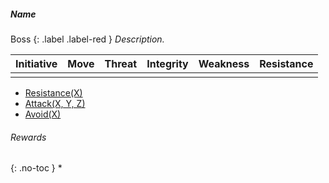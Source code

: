 ##### Name
Boss
{: .label .label-red }
*Description.*

| Initiative | Move | Threat | Integrity | Weakness | Resistance |
| ---------- | ---- | ------ | --------- | -------- | ---------- |
|            |      |        |           |          |            |

* [Resistance(X)](../Game/Character-Actions#Resistance(X))
* [Attack(X, Y, Z)](../Game/Character-Actions#Attack(X,%20TYPE,%20DAMAGE))
* [Avoid(X)](../Game/Character-Actions#Avoid(X))

###### Rewards
{: .no-toc }
* 